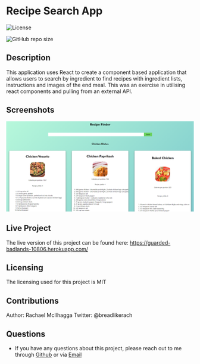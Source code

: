 # Recipe Search App

![License](https://img.shields.io/github/license/mcilhaggis/employee-tracker)

![GitHub repo size](https://img.shields.io/github/repo-size/mcilhaggis/employee-tracker)

## Description

This application uses React to create a component based application that allows users to search by ingredient to find recipes with ingredient lists, instructions and images of the end meal. This was an exercise in utilising react components and pulling from an external API. 

## Screenshots
![Screenshot of the Recipe Finder Application.](src//images/screenshot1.png "Screenshot of the Recipe Finder")

## Live Project
The live version of this project can be found here: https://guarded-badlands-10806.herokuapp.com/

## Licensing 
The licensing used for this project is MIT

## Contributions 
Author: Rachael McIlhagga
Twitter: @breadlikerach
    
## Questions
* If you have any questions about this project, please reach out to me  through <a href="https://github.com/mcilhaggis">Github</a>  or via <a href="mailto:rachael.mcilhagga@live.co.uk">Email</a>
